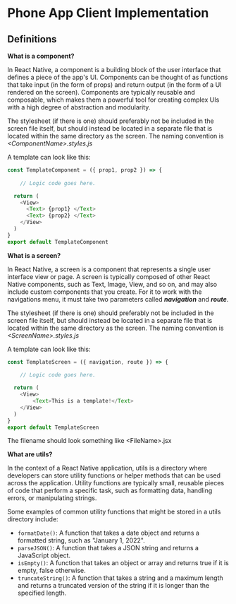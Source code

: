 # **Phone App Client Implementation**
## **Definitions**
**What is a component?**

In React Native, a component is a building block of the user interface that defines a piece of the app's UI. Components can be thought of as functions that take input (in the form of props) and return output (in the form of a UI rendered on the screen). Components are typically reusable and composable, which makes them a powerful tool for creating complex UIs with a high degree of abstraction and modularity.

The stylesheet (if there is one) should preferably not be included in the screen file itself, but should instead be located in a separate file that is located within the same directory as the screen. The naming convention is *\<ComponentName\>.styles.js*

A template can look like this:
```js
const TemplateComponent = ({ prop1, prop2 }) => {
  
    // Logic code goes here.

  return (
    <View>
      <Text> {prop1} </Text>
      <Text> {prop2} </Text>
    </View>
  )
}
export default TemplateComponent
```

**What is a screen?**

In React Native, a screen is a component that represents a single user interface view or page. A screen is typically composed of other React Native components, such as Text, Image, View, and so on, and may also include custom components that you create.
For it to work with the navigations menu, it must take two parameters called ***navigation*** and ***route***.

The stylesheet (if there is one) should preferably not be included in the screen file itself, but should instead be located in a separate file that is located within the same directory as the screen. The naming convention is *\<ScreenName\>.styles.js*

A template can look like this:
```js
const TemplateScreen = ({ navigation, route }) => {
  
    // Logic code goes here.

  return (
    <View>
        <Text>This is a template!</Text>
    </View>
  )
}
export default TemplateScreen
```

The filename should look something like \<FileName\>.jsx

**What are utils?**

In the context of a React Native application, utils is a directory where developers can store utility functions or helper methods that can be used across the application. Utility functions are typically small, reusable pieces of code that perform a specific task, such as formatting data, handling errors, or manipulating strings.

Some examples of common utility functions that might be stored in a utils directory include:
- `formatDate()`: A function that takes a date object and returns a formatted string, such as "January 1, 2022".
- `parseJSON()`: A function that takes a JSON string and returns a JavaScript object.
- `isEmpty()`: A function that takes an object or array and returns true if it is empty, false otherwise.
- `truncateString()`: A function that takes a string and a maximum length and returns a truncated version of the string if it is longer than the specified length.